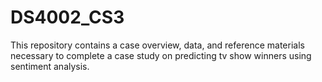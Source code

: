 # DS4002_CS3
This repository contains a case overview, data, and reference materials necessary to complete a case study on predicting tv show winners using sentiment analysis.
